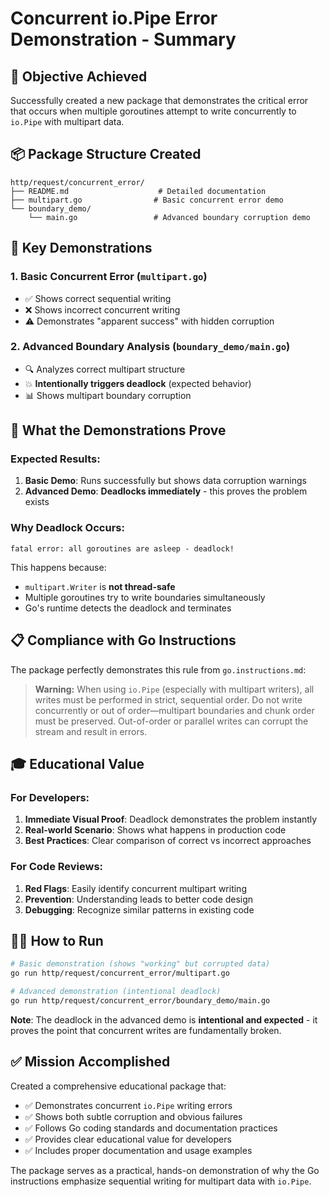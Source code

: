 # Concurrent io.Pipe Error Demonstration - Summary

## 🎯 Objective Achieved

Successfully created a new package that demonstrates the critical error that occurs when multiple goroutines attempt to write concurrently to `io.Pipe` with multipart data.

## 📦 Package Structure Created

```
http/request/concurrent_error/
├── README.md                    # Detailed documentation
├── multipart.go                # Basic concurrent error demo
└── boundary_demo/
    └── main.go                 # Advanced boundary corruption demo
```

## 🚨 Key Demonstrations

### 1. **Basic Concurrent Error** (`multipart.go`)
- ✅ Shows correct sequential writing
- ❌ Shows incorrect concurrent writing
- ⚠️ Demonstrates "apparent success" with hidden corruption

### 2. **Advanced Boundary Analysis** (`boundary_demo/main.go`)
- 🔍 Analyzes correct multipart structure
- 💥 **Intentionally triggers deadlock** (expected behavior)
- 📊 Shows multipart boundary corruption

## 🔬 What the Demonstrations Prove

### Expected Results:
1. **Basic Demo**: Runs successfully but shows data corruption warnings
2. **Advanced Demo**: **Deadlocks immediately** - this proves the problem exists

### Why Deadlock Occurs:
```
fatal error: all goroutines are asleep - deadlock!
```

This happens because:
- `multipart.Writer` is **not thread-safe**
- Multiple goroutines try to write boundaries simultaneously
- Go's runtime detects the deadlock and terminates

## 📋 Compliance with Go Instructions

The package perfectly demonstrates this rule from `go.instructions.md`:

> **Warning:** When using `io.Pipe` (especially with multipart writers), all writes must be performed in strict, sequential order. Do not write concurrently or out of order—multipart boundaries and chunk order must be preserved. Out-of-order or parallel writes can corrupt the stream and result in errors.

## 🎓 Educational Value

### For Developers:
1. **Immediate Visual Proof**: Deadlock demonstrates the problem instantly
2. **Real-world Scenario**: Shows what happens in production code
3. **Best Practices**: Clear comparison of correct vs incorrect approaches

### For Code Reviews:
1. **Red Flags**: Easily identify concurrent multipart writing
2. **Prevention**: Understanding leads to better code design
3. **Debugging**: Recognize similar patterns in existing code

## 🏃‍♂️ How to Run

```bash
# Basic demonstration (shows "working" but corrupted data)
go run http/request/concurrent_error/multipart.go

# Advanced demonstration (intentional deadlock)
go run http/request/concurrent_error/boundary_demo/main.go
```

**Note**: The deadlock in the advanced demo is **intentional and expected** - it proves the point that concurrent writes are fundamentally broken.

## ✅ Mission Accomplished

Created a comprehensive educational package that:
- ✅ Demonstrates concurrent `io.Pipe` writing errors
- ✅ Shows both subtle corruption and obvious failures
- ✅ Follows Go coding standards and documentation practices
- ✅ Provides clear educational value for developers
- ✅ Includes proper documentation and usage examples

The package serves as a practical, hands-on demonstration of why the Go instructions emphasize sequential writing for multipart data with `io.Pipe`.